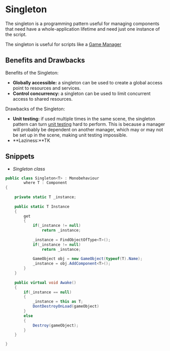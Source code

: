 # Singleton

The singleton is a programming pattern useful for managing components that need have a whole-application lifetime and need just one instance of the script.

The singleton is useful for scripts like a [Game Manager](?TK)

## Benefits and Drawbacks

Benefits of the Singleton:

- **Globally accessible:** a singleton can be used to create a global access point to resources and services.
- **Control concurrency:** a singleton can be used to limit concurrent access to shared resources.

Drawbacks of the Singleton:

- **Unit testing:** if used multiple times in the same scene, the singleton pattern can turn [unit testing](?TK) hard to perform. This is because a manager will probably be dependent on another manager, which may or may not be set up in the scene, making unit testing impossible.
- **Laziness:**TK

## Snippets

- *Singleton class*

```csharp
public class Singleton<T> : Monobehaviour
		where T : Component
{
	
	private static T _instance;
	
	public static T Instance
	{
		get
		{
			if(_instance != null)
				return _instance;
			
			_instance = FindObjectOfType<T>();
			if(_instance != null)
				return _instance;
			
			GameObject obj = new GameObject(typeof(T).Name);
			_instance = obj.AddComponent<T>();
		}
	}
	
	public virtual void Awake()
	{
		if(_instance == null)
		{
			_instance = this as T;
			DontDestroyOnLoad(gameObject)
		}
		else
		{
			Destroy(gameObject);
		}
	}

}
```